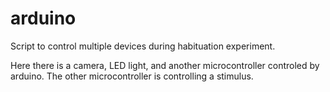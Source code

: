 arduino
=======

Script to control multiple devices during habituation experiment.

Here there is a camera, LED light, and another microcontroller controled by arduino. The other microcontroller is controlling a stimulus. 

